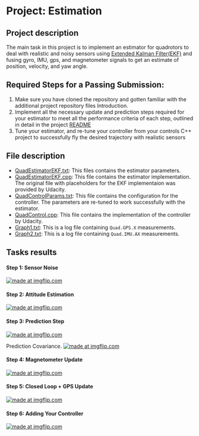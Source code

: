
# Project: Estimation


## Project description

The main task in this project is to implement an estimator for quadrotors to deal with realistic and noisy sensors
using [Extended Kalman Filter(EKF)](https://en.wikipedia.org/wiki/Extended_Kalman_filter) and fusing gyro, IMU, gps, and magnetometer signals to get
an estimate of position, velocity, and yaw angle.

## Required Steps for a Passing Submission:

1. Make sure you have cloned the repository and gotten familiar with the additional project repository files Introduction.
2. Implement all the necessary update and prediction steps required for your estimator to meet all the performance criteria of each step, outlined in detail in the project [README](https://github.com/udacity/FCND-Estimation-CPP/blob/master/README.md)
3. Tune your estimator, and re-tune your controller from your controls C++ project to successfully fly the desired trajectory with realistic sensors

## File description
- [QuadEstimatorEKF.txt](./config/QuadEstimatorEKF.txt): This files contains the estimator parameters.
- [QuadEstimatorEKF.cpp](./src/QuadEstimatorEKF.cpp): This file contains the estimator implementation. The original file with placeholders for the EKF implementaion was provided by Udacity. 
- [QuadControlParams.txt](./config/QuadControlParams.txt): This file contains the configuration for the controller. The parameters are re-tuned to work successfully with the estimator.
- [QuadControl.cpp](./src/QuadControl.cpp): This file contains the implementation of the controller by Udacity. 
- [Graph1.txt](./config/log/Graph1.txt): This is a log file containing `Quad.GPS.X` measurements.
- [Graph2.txt](./config/log/Graph2.txt): This is a log file containing `Quad.IMU.AX` measurements.

## Tasks results

#### Step 1: Sensor Noise

<a href="https://imgflip.com/gif/2dnfmr"><img src="https://i.imgflip.com/2dnfmr.gif" title="made at imgflip.com"/></a>

#### Step 2: Attitude Estimation

<a href="https://imgflip.com/gif/2dnfq5"><img src="https://i.imgflip.com/2dnfq5.gif" title="made at imgflip.com"/></a>

#### Step 3: Prediction Step

<a href="https://imgflip.com/gif/2dnggg"><img src="https://i.imgflip.com/2dnggg.gif" title="made at imgflip.com"/></a>

Prediction Covariance.
<a href="https://imgflip.com/gif/2dngi6"><img src="https://i.imgflip.com/2dngi6.gif" title="made at imgflip.com"/></a>

#### Step 4: Magnetometer Update

<a href="https://imgflip.com/gif/2dngol"><img src="https://i.imgflip.com/2dngol.gif" title="made at imgflip.com"/></a>

#### Step 5: Closed Loop + GPS Update

<a href="https://imgflip.com/gif/2dngr9"><img src="https://i.imgflip.com/2dngr9.gif" title="made at imgflip.com"/></a>

#### Step 6: Adding Your Controller

<a href="https://imgflip.com/gif/2dnf2x"><img src="https://i.imgflip.com/2dnf2x.gif" title="made at imgflip.com"/></a>


